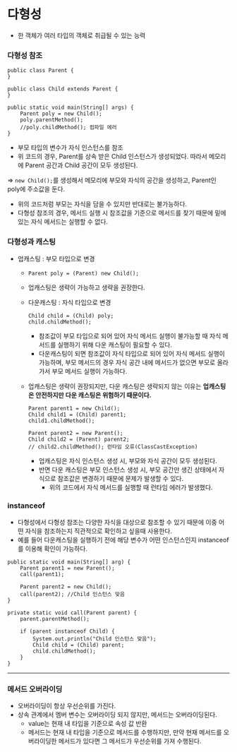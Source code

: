 # 다형성
- 한 객체가 여러 타입의 객체로 취급될 수 있는 능력
### 다형성 참조
```
public class Parent {
}

public class Child extends Parent {
}

public static void main(String[] args) {
	Parent poly = new Child();
	poly.parentMethod();
	//poly.childMethod(); 컴파일 에러   
}
```
- 부모 타입의 변수가 자식 인스턴스를 참조
- 위 코드의 경우, Parent를 상속 받은 Child 인스턴스가 생성되었다. 따라서 메모리에 Parent 공간과 Child 공간이 모두 생성된다.

=> `new Child();`를 생성해서 메모리에 부모와 자식의 공간을 생성하고, Parent인 poly에 주소값을 둔다.

- 위의 코드처럼 부모는 자식을 담을 수 있지만 반대로는 불가능하다.
- 다형성 참조의 경우, 메서드 실행 시 참조값을 기준으로 메서드를 찾기 때문에 밑에 있는 자식 메서드는 실행할 수 없다.

### 다형성과 캐스팅
- 업캐스팅 : 부모 타입으로 변경
  - `Parent poly = (Parent) new Child();`
  - 업캐스팅은 생략이 가능하고 생략을 권장한다.
  - 다운캐스팅 : 자식 타입으로 변경
    ```
    Child child = (Child) poly;
    child.childMethod();
    ```
    - 참조값이 부모 타입으로 되어 있어 자식 메서드 실행이 불가능할 때 자식 메서드를 실행하기 위해 다운 캐스팅이 필요할 수 있다.
    - 다운캐스팅이 되면 참조값이 자식 타입으로 되어 있어 자식 메서드 실행이 가능하며, 부모 메서드의 경우 자식 공간 내에 메서드가 없으면 부모로 올라가서 부모 메서드 실행이 가능하다.
  
  - 업캐스팅은 생략이 권장되지만, 다운 캐스팅은 생략되지 않는 이유는 **업캐스팅은 안전하지만 다운 캐스팅은 위험하기 때문이다.**
    ```
    Parent parent1 = new Child();
    Child child1 = (Child) parent1;
    child1.childMethod();

    Parent parent2 = new Parent();
    Child child2 = (Parent) parent2;
    // child2.childMethod(); 런타임 오류(ClassCastException)
    ```
    - 업캐스팅은 자식 인스턴스 생성 시, 부모와 자식 공간이 모두 생성된다.
    - 반면 다운 캐스팅은 부모 인스턴스 생성 시, 부모 공간만 생긴 상태에서 자식으로 참조값은 변경하기 때문에 문제가 발생할 수 있다.
      - 위의 코드에서 자식 메서드를 실행할 때 런타임 에러가 발생했다.

### instanceof
- 다형성에서 다형성 참조는 다양한 자식을 대상으로 참조할 수 있기 때문에 이중 어떤 자식을 참조하는지 직관적으로 확인하고 싶을때 사용한다.
- 예를 들어 다운캐스팅을 실행하기 전에 해당 변수가 어떤 인스턴스인지 instanceof를 이용해 확인이 가능하다.
```
public static void main(String[] arg) {
	Parent parent1 = new Parent();
	call(parent1);

	Parent parent2 = new Child();
	call(parent2); //Child 인스턴스 맞음
}

private static void call(Parent parent) {
	parent.parentMethod();
	
	if (parent instanceof Child) {
		System.out.println("Child 인스턴스 맞음");
		Child child = (Child) parent;
		child.childMethod();
	}
}
```
---
### 메서드 오버라이딩
- 오버라이딩이 항상 우선순위를 가진다.
- 상속 관계에서 멤버 변수는 오버라이딩 되지 않지만, 메서드는 오버라이딩된다.
  - value는 현재 내 타입을 기준으로 속성 값 반환
  - 메서드는 현재 내 타입을 기준으로 메서드를 수행하지만, 만약 현재 메서드를 오버라이딩한 메서드가 있다면 그 메서드가 우선순위를 가져 수행된다.
